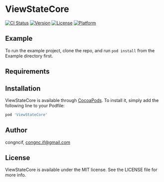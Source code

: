 # ViewStateCore

[![CI Status](http://img.shields.io/travis/congncif/ViewStateCore.svg?style=flat)](https://travis-ci.org/congncif/ViewStateCore)
[![Version](https://img.shields.io/cocoapods/v/ViewStateCore.svg?style=flat)](http://cocoapods.org/pods/ViewStateCore)
[![License](https://img.shields.io/cocoapods/l/ViewStateCore.svg?style=flat)](http://cocoapods.org/pods/ViewStateCore)
[![Platform](https://img.shields.io/cocoapods/p/ViewStateCore.svg?style=flat)](http://cocoapods.org/pods/ViewStateCore)

## Example

To run the example project, clone the repo, and run `pod install` from the Example directory first.

## Requirements

## Installation

ViewStateCore is available through [CocoaPods](http://cocoapods.org). To install
it, simply add the following line to your Podfile:

```ruby
pod 'ViewStateCore'
```

## Author

congncif, congnc.if@gmail.com

## License

ViewStateCore is available under the MIT license. See the LICENSE file for more info.
